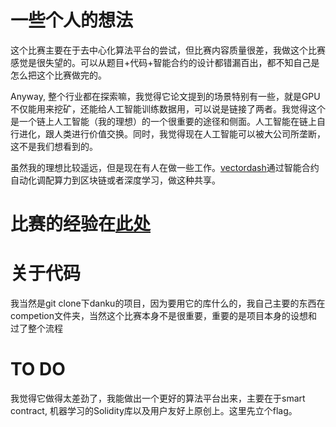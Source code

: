 # 一些个人的想法

这个比赛主要在于去中心化算法平台的尝试，但比赛内容质量很差，我做这个比赛感觉是很失望的。可以从题目+代码+智能合约的设计都错漏百出，都不知自己是怎么把这个比赛做完的。

Anyway, 整个行业都在探索嘛，我觉得它论文提到的场景特别有一些，就是GPU不仅能用来挖矿，还能给人工智能训练数据用，可以说是链接了两者。我觉得这个是一个链上人工智能（我的理想）的一个很重要的途径和侧面。人工智能在链上自行进化，跟人类进行价值交换。同时，我觉得现在人工智能可以被大公司所垄断，这不是我们想看到的。

虽然我的理想比较遥远，但是现在有人在做一些工作。[vectordash](https://vectordash.com/hosting/)通过智能合约自动化调配算力到区块链或者深度学习，做这种共享。



# 比赛的经验在[此处](https://blog.csdn.net/jason_cuijiahui/article/details/79949960)





# 关于代码

我当然是git clone下danku的项目，因为要用它的库什么的，我自己主要的东西在competion文件夹，当然这个比赛本身不是很重要，重要的是项目本身的设想和过了整个流程



# TO DO

我觉得它做得太差劲了，我能做出一个更好的算法平台出来，主要在于smart contract, 机器学习的Solidity库以及用户友好上原创上。这里先立个flag。

